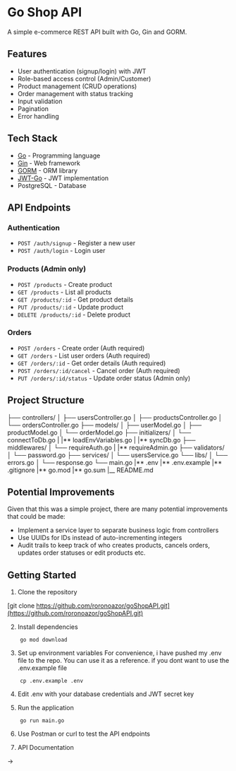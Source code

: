 # Go Shop API

A simple e-commerce REST API built with Go, Gin and GORM.

## Features

- User authentication (signup/login) with JWT
- Role-based access control (Admin/Customer)
- Product management (CRUD operations)
- Order management with status tracking
- Input validation
- Pagination
- Error handling

## Tech Stack

- [Go](https://golang.org/) - Programming language
- [Gin](https://gin-gonic.com/) - Web framework
- [GORM](https://gorm.io/) - ORM library
- [JWT-Go](https://github.com/golang-jwt/jwt) - JWT implementation
- PostgreSQL - Database

## API Endpoints

### Authentication

- `POST /auth/signup` - Register a new user
- `POST /auth/login` - Login user

### Products (Admin only)

- `POST /products` - Create product
- `GET /products` - List all products
- `GET /products/:id` - Get product details
- `PUT /products/:id` - Update product
- `DELETE /products/:id` - Delete product

### Orders

- `POST /orders` - Create order (Auth required)
- `GET /orders` - List user orders (Auth required)
- `GET /orders/:id` - Get order details (Auth required)
- `POST /orders/:id/cancel` - Cancel order (Auth required)
- `PUT /orders/:id/status` - Update order status (Admin only)

## Project Structure

├── controllers/
│ ├── usersController.go
│ ├── productsController.go
│ └── ordersController.go
├── models/
│ ├── userModel.go
│ ├── productModel.go
│ └── orderModel.go
├── initializers/
│ └── connectToDb.go
| |** loadEnvVariables.go
| |** syncDb.go
├── middlewares/
│ └── requireAuth.go
| |** requireAdmin.go
├── validators/
│ └── password.go
├── services/
│ └── usersService.go
└── libs/
│ └── errors.go
│ └── response.go
└── main.go
|** .env
|** .env.example
|** .gitignore
|** go.mod
|** go.sum
|\_\_ README.md

## Potential Improvements

Given that this was a simple project, there are many potential improvements that could be made:

- Implement a service layer to separate business logic from controllers
- Use UUIDs for IDs instead of auto-incrementing integers
- Audit trails to keep track of who creates products, cancels orders, updates order statuses or edit products etc.

## Getting Started

1. Clone the repository

[git clone https://github.com/roronoazor/goShopAPI.git](https://github.com/roronoazor/goShopAPI.git)

2. Install dependencies

```
    go mod download
```

3. Set up environment variables
   For convenience, i have pushed my .env file to the repo. You can use it as a reference. if you dont want to use the .env.example file

```
    cp .env.example .env
```

4. Edit .env with your database credentials and JWT secret key

5. Run the application

```
    go run main.go
```

6. Use Postman or curl to test the API endpoints

7. API Documentation

->
